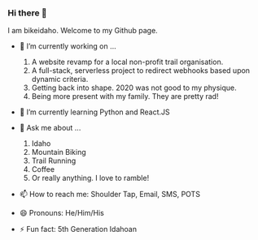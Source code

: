 ### Hi there 👋

I am bikeidaho. Welcome to my Github page.  


- 🔭 I’m currently working on ...
   1. A website revamp for a local non-profit trail organisation.  
   1. A full-stack, serverless project to redirect webhooks based upon dynamic criteria.  
   1. Getting back into shape. 2020 was not good to my physique.  
   1. Being more present with my family. They are pretty rad!  

- 🌱 I’m currently learning Python and React.JS

- 💬 Ask me about ...  
   1. Idaho
   1. Mountain Biking
   1. Trail Running
   1. Coffee
   1. Or really anything. I love to ramble!

- 📫 How to reach me: Shoulder Tap, Email, SMS, POTS

- 😄 Pronouns: He/Him/His

- ⚡ Fun fact: 5th Generation Idahoan

